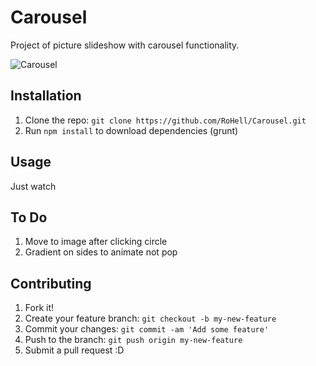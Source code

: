 # Carousel
Project of picture slideshow with carousel functionality.

![Carousel](http://i.imgur.com/IpIBBEB.png?1)

## Installation
1. Clone the repo: `git clone https://github.com/RoHell/Carousel.git`
2. Run `npm install` to download dependencies (grunt)

## Usage
Just watch

## To Do
1. Move to image after clicking circle
2. Gradient on sides to animate not pop

## Contributing
1. Fork it!
2. Create your feature branch: `git checkout -b my-new-feature`
3. Commit your changes: `git commit -am 'Add some feature'`
4. Push to the branch: `git push origin my-new-feature`
5. Submit a pull request :D
